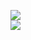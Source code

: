 [![](https://img.shields.io/badge/Made%20With-Github%20Spray-lightgrey.svg?style=for-the-badge&logo=github)](https://github.com/Annihil/github-spray#14408)  
[![](https://i.imgur.com/2DrTn0Z.gif)](https://github.com/Annihil/github-spray)